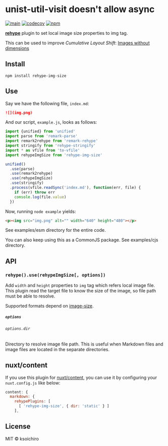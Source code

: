 # unist-util-visit doesn't allow async

[![main](https://github.com/ksoichiro/rehype-img-size/actions/workflows/main.yaml/badge.svg?branch=master)](https://github.com/ksoichiro/rehype-img-size/actions/workflows/main.yaml)
[![codecov](https://codecov.io/gh/ksoichiro/rehype-img-size/branch/master/graph/badge.svg?token=71EXFOOV6T)](https://codecov.io/gh/ksoichiro/rehype-img-size)
[![npm](https://img.shields.io/npm/v/rehype-img-size.svg)](https://www.npmjs.com/package/rehype-img-size)

**[rehype](https://github.com/rehypejs/rehype)** plugin to set local image size properties to img tag.

This can be used to improve *Cumulative Layout Shift*: [Images without dimensions](https://web.dev/optimize-cls/#images-without-dimensions)

## Install

```
npm install rehype-img-size
```

## Use

Say we have the following file, `index.md`:

```markdown
![](img.png)
```

And our script, `example.js`, looks as follows:

```js
import {unified} from 'unified'
import parse from 'remark-parse'
import remark2rehype from 'remark-rehype'
import stringify from 'rehype-stringify'
import * as vfile from 'to-vfile'
import rehypeImgSize from 'rehype-img-size'

unified()
  .use(parse)
  .use(remark2rehype)
  .use(rehypeImgSize)
  .use(stringify)
  .process(vfile.readSync('index.md'), function(err, file) {
    if (err) throw err
    console.log(file.value)
  })
```

Now, running `node example` yields:

```html
<p><img src="img.png" alt="" width="640" height="480"></p>
```

See examples/esm directory for the entire code.

You can also keep using this as a CommonJS package. See examples/cjs directory.

## API

### `rehype().use(rehypeImgSize[, options])`

Add `width` and `height` properties to `img` tag which refers local image file.
This plugin read the target file to know the size of the image, so file path must be able to resolve.

Supported formats depend on [image-size](https://www.npmjs.com/package/image-size).

##### `options`

###### `options.dir`

Directory to resolve image file path.
This is useful when Markdown files and image files are located in the separate directories.

## nuxt/content

If you use this plugin for [nuxt/content](https://content.nuxtjs.org/), you can use it by configuring your `nuxt.config.js` like below:

```js
content: {
  markdown: {
    rehypePlugins: [
      [ 'rehype-img-size', { dir: 'static' } ]
    ],
```

## License

MIT &copy; ksoichiro
